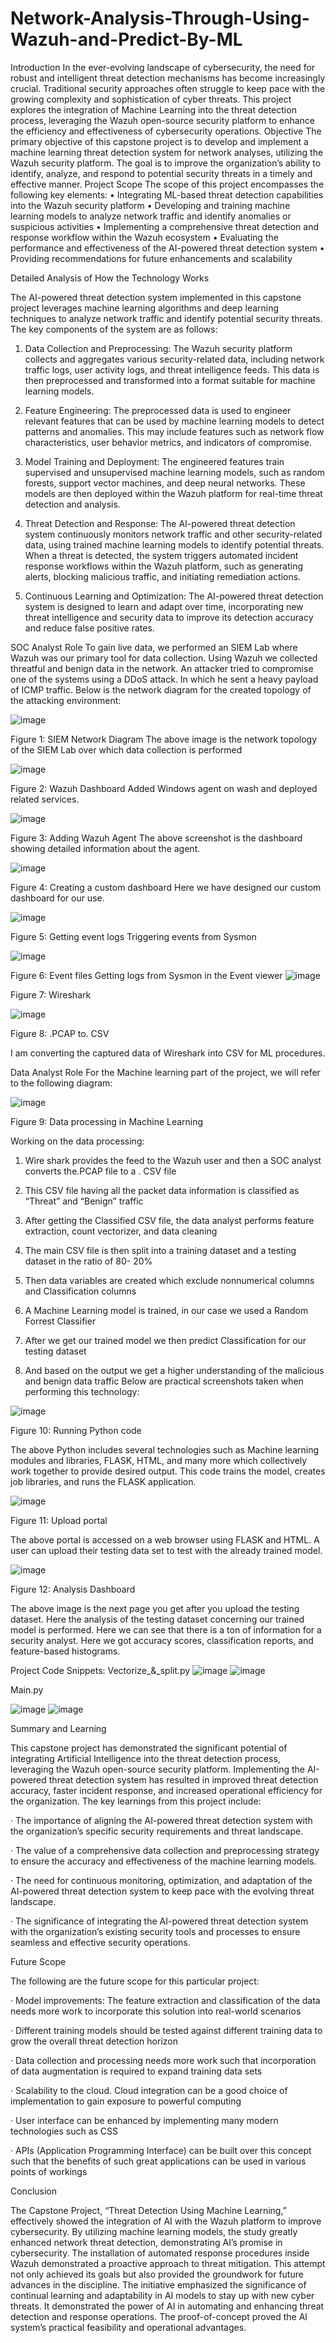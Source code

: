# Network-Analysis-Through-Using-Wazuh-and-Predict-By-ML
Introduction
In the ever-evolving landscape of cybersecurity, the need for robust and intelligent threat detection mechanisms has become increasingly crucial. Traditional security approaches often struggle to keep pace with the growing complexity and sophistication of cyber threats. This project explores the integration of Machine Learning into the threat detection process, leveraging the Wazuh open-source security platform to enhance the efficiency and effectiveness of cybersecurity operations.
Objective
The primary objective of this capstone project is to develop and implement a machine learning threat detection system for network analyses, utilizing the Wazuh security platform. The goal is to improve the organization’s ability to identify, analyze, and respond to potential security threats in a timely and effective manner.
Project Scope
The scope of this project encompasses the following key elements:
• Integrating ML-based threat detection capabilities into the Wazuh security platform
• Developing and training machine learning models to analyze network traffic and identify
anomalies or suspicious activities
• Implementing a comprehensive threat detection and response workflow within the Wazuh
ecosystem
• Evaluating the performance and effectiveness of the AI-powered threat detection system
• Providing recommendations for future enhancements and scalability

Detailed Analysis of How the Technology Works

The AI-powered threat detection system implemented in this capstone project leverages machine learning algorithms and deep learning techniques to analyze network traffic and identify potential security threats. The key components of the system are as follows:

1. Data Collection and Preprocessing: The Wazuh security platform collects and aggregates various security-related data, including network traffic logs, user activity logs, and threat intelligence feeds. This data is then preprocessed and transformed into a format suitable for machine learning models.

2. Feature Engineering: The preprocessed data is used to engineer relevant features that can be used by machine learning models to detect patterns and anomalies. This may include features such as network flow characteristics, user behavior metrics, and indicators of compromise.

3. Model Training and Deployment: The engineered features train supervised and unsupervised machine learning models, such as random forests, support vector machines, and deep neural networks. These models are then deployed within the Wazuh platform for real-time threat detection and analysis.

4. Threat Detection and Response: The AI-powered threat detection system continuously monitors network traffic and other security-related data, using trained machine learning models to identify potential threats. When a threat is detected, the system triggers automated incident response workflows within the Wazuh platform, such as generating alerts, blocking malicious traffic, and initiating remediation actions.

5. Continuous Learning and Optimization: The AI-powered threat detection system is designed to learn and adapt over time, incorporating new threat intelligence and security data to improve its detection accuracy and reduce false positive rates.

SOC Analyst Role
To gain live data, we performed an SIEM Lab where Wazuh was our primary tool for data collection. Using Wazuh we collected threatful and benign data in the network. An attacker tried to compromise one of the systems using a DDoS attack. In which he sent a heavy payload of ICMP traffic. Below is the network diagram for the created topology of the attacking environment:

![image](https://github.com/user-attachments/assets/5432d9b8-6291-4159-90f2-14a05ea8c7ee)


Figure 1: SIEM Network Diagram
The above image is the network topology of the SIEM Lab over which data collection is performed

![image](https://github.com/user-attachments/assets/173629e5-7c08-4516-95eb-5c65d34bd5f4)

Figure 2: Wazuh Dashboard
Added Windows agent on wash and deployed related services.

![image](https://github.com/user-attachments/assets/dea8fa77-16f3-4253-84e7-6ad6f983f014)

Figure 3: Adding Wazuh Agent
The above screenshot is the dashboard showing detailed information about the agent.

![image](https://github.com/user-attachments/assets/5e3eacf2-f665-4346-b865-2d6bc42df217)

Figure 4: Creating a custom dashboard
Here we have designed our custom dashboard for our use.

![image](https://github.com/user-attachments/assets/a73bd64f-7bc4-43f6-80cf-924d9922f236)

Figure 5: Getting event logs
Triggering events from Sysmon

![image](https://github.com/user-attachments/assets/af408f0e-16b3-4408-acf1-56d269e265e3)

Figure 6: Event files
Getting logs from Sysmon in the Event viewer
![image](https://github.com/user-attachments/assets/bb3d7186-9906-4d38-a142-d17c119d1f56)


Figure 7: Wireshark

![image](https://github.com/user-attachments/assets/90d90f1e-0db3-444b-b4c4-6682116c337c)

Figure 8: .PCAP to. CSV


I am converting the captured data of Wireshark into CSV for ML procedures.

Data Analyst Role
For the Machine learning part of the project, we will refer to the following diagram:

![image](https://github.com/user-attachments/assets/c4cfcc85-6382-480d-b85c-26cdb716c460)

Figure 9: Data processing in Machine Learning

Working on the data processing:

1. Wire shark provides the feed to the Wazuh user and then a SOC analyst converts the.PCAP file to a . CSV file

2. This CSV file having all the packet data information is classified as “Threat” and “Benign” traffic

3. After getting the Classified CSV file, the data analyst performs feature extraction, count vectorizer, and data cleaning

4. The main CSV file is then split into a training dataset and a testing dataset in the ratio of 80- 20%

5. Then data variables are created which exclude nonnumerical columns and Classification columns

6. A Machine Learning model is trained, in our case we used a Random Forrest Classifier

7. After we get our trained model we then predict Classification for our testing dataset

8. And based on the output we get a higher understanding of the malicious and benign data traffic Below are practical screenshots taken when performing this technology:

![image](https://github.com/user-attachments/assets/38f1f6d1-089c-4bb5-b83e-3959980f0f76)

Figure 10: Running Python code

The above Python includes several technologies such as Machine learning modules and libraries, FLASK, HTML, and many more which collectively work together to provide desired output. This code trains the model, creates job libraries, and runs the FLASK application.

![image](https://github.com/user-attachments/assets/93cae1e9-ad9e-4c8c-8b2d-4baf8da18890)

Figure 11: Upload portal

The above portal is accessed on a web browser using FLASK and HTML. A user can upload their testing data set to test with the already trained model.

![image](https://github.com/user-attachments/assets/dabbbc8e-dadc-4d05-8ee7-d2a1e5ea20bd)

Figure 12: Analysis Dashboard

The above image is the next page you get after you upload the testing dataset. Here the analysis of the testing dataset concerning our trained model is performed. Here we can see that there is a ton of information for a security analyst. Here we got accuracy scores, classification reports, and feature-based histograms.

Project Code Snippets: Vectorize_&_split.py
![image](https://github.com/user-attachments/assets/4dc54131-c2a5-49d3-9d4f-525210394b65)
![image](https://github.com/user-attachments/assets/3285616f-d242-4756-9b0f-92bc282d6f85)


Main.py

![image](https://github.com/user-attachments/assets/c3bac699-5f7d-4016-9e69-e1ca3b313e22)
![image](https://github.com/user-attachments/assets/9c20a462-1803-4613-bf2f-f022328f5f5e)




Summary and Learning

This capstone project has demonstrated the significant potential of integrating Artificial Intelligence into the threat detection process, leveraging the Wazuh open-source security platform. Implementing the AI-powered threat detection system has resulted in improved threat detection accuracy, faster incident response, and increased operational efficiency for the organization. The key learnings from this project include:

· The importance of aligning the AI-powered threat detection system with the organization’s specific security requirements and threat landscape.

· The value of a comprehensive data collection and preprocessing strategy to ensure the accuracy and effectiveness of the machine learning models.

· The need for continuous monitoring, optimization, and adaptation of the AI-powered threat detection system to keep pace with the evolving threat landscape.

· The significance of integrating the AI-powered threat detection system with the organization’s existing security tools and processes to ensure seamless and effective security operations.

Future Scope

The following are the future scope for this particular project:

· Model improvements: The feature extraction and classification of the data needs more work to incorporate this solution into real-world scenarios

· Different training models should be tested against different training data to grow the overall threat detection horizon

· Data collection and processing needs more work such that incorporation of data augmentation is required to expand training data sets

· Scalability to the cloud. Cloud integration can be a good choice of implementation to gain exposure to powerful computing

· User interface can be enhanced by implementing many modern technologies such as CSS

· APIs (Application Programming Interface) can be built over this concept such that the benefits of such great applications can be used in various points of workings

Conclusion

The Capstone Project, “Threat Detection Using Machine Learning,” effectively showed the integration of AI with the Wazuh platform to improve cybersecurity. By utilizing machine learning models, the study greatly enhanced network threat detection, demonstrating AI’s promise in cybersecurity. The installation of automated response procedures inside Wazuh demonstrated a proactive approach to threat mitigation. This attempt not only achieved its goals but also provided the groundwork for future advances in the discipline. The initiative emphasized the significance of continual learning and adaptability in AI models to stay up with new cyber threats. It demonstrated the power of AI in automating and enhancing threat detection and response operations. The proof-of-concept proved the AI system’s practical feasibility and operational advantages.
